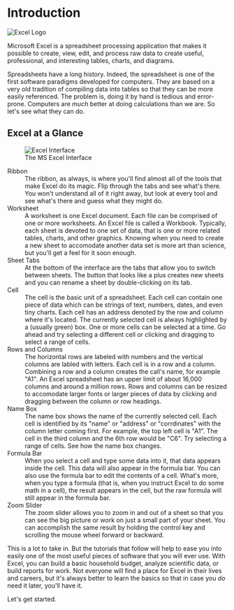 # Introduction
![Excel Logo](https://upload.wikimedia.org/wikipedia/commons/8/86/Microsoft_Excel_2013_logo.svg)

Microsoft Excel is a spreadsheet processing application that makes it possible to create, view, edit, and process raw data to create useful, professional, and interesting tables, charts, and diagrams.

Spreadsheets have a long history. Indeed, the spreadsheet is one of the first software paradigms developed for computers. They are based on a very old tradition of compiling data into tables so that they can be more easily referenced. The problem is, doing it by hand is tedious and error-prone. Computers are _much_ better at doing calculations than we are. So let's see what they can do.

## Excel at a Glance

<figure>
    <img src="images/tour/excel_tour.png" alt="Excel Interface">
    <figcaption>The MS Excel Interface</figcaption>
</figure>

<dl>
    <dt>Ribbon</dt>
    <dd>The ribbon, as always, is where you'll find almost all of the tools that make Excel do its magic. Flip through the tabs and see what's there. You won't understand all of it right away, but look at every tool and see what's there and guess what they might do.</dd>
    <dt>Worksheet</dt>
    <dd>A worksheet is one Excel document. Each file can be comprised of one or more worksheets. An Excel file is called a Workbook. Typically, each sheet is devoted to one set of data, that is one or more related tables, charts, and other graphics. Knowing when you need to create a new sheet to accomodate another data set is more art than science, but you'll get a feel for it soon enough.</dd>
    <dt>Sheet Tabs</dt>
    <dd>At the bottom of the interface are the tabs that allow you to switch between sheets. The button that looks like a plus creates new sheets and you can rename a sheet by double-clicking on its tab.</dd>
    <dt>Cell</dt>
    <dd>The cell is the basic unit of a spreadsheet. Each cell can contain one piece of data which can be strings of text, numbers, dates, and even tiny charts. Each cell has an address denoted by the row and column where it's located. The currently selected cell is always highlighted by a (usually green) box. One or more cells can be selected at a time. Go ahead and try selecting a different cell or clicking and dragging to select a range of cells.</dd>
    <dt>Rows and Columns</dt>
    <dd>The horizontal rows are labeled with numbers and the vertical columns are labled with letters. Each cell is in a row and a column. Combining a row and a column creates the call's name, for example "A1". An Excel spreadsheet has an upper limit of about 16,000 columns and around a million rows. Rows and columns can be resized to accomodate larger fonts or larger pieces of data by clicking and dragging between the column or row headings.</dd>
    <dt>Name Box</dt>
    <dd>The name box shows the name of the currently selected cell. Each cell is identified by its "name" or "address" or "corrdinates" with the column letter coming first. For example, the top left cell is "A1". The cell in the third column and the 6th row would be "C6". Try selecting a range of cells. See how the name box changes.</dd>
    <dt>Formula Bar</dt>
    <dd>When you select a cell and type some data into it, that data appears inside the cell. This data will also appear in the formula bar. You can also use the formula bar to edit the contents of a cell. What's more, when you type a formula (that is, when you instruct Excel to do some math in a cell), the result appears in the cell, but the raw formula will still appear in the formula bar.</dd>
    <dt>Zoom Slider</dt>
    <dd>The zoom slider allows you to zoom in and out of a sheet so that you can see the big picture or work on just a small part of your sheet. You can accomplish the same result by holding the control key and scrolling the mouse wheel forward or backward.</dd>
</dl>

This is a lot to take in. But the tutorials that follow will help to ease you into easily one of the most useful pieces of software that you will ever use. With Excel, you can build a basic household budget, analyze scientific data, or build reports for work. Not everyone will find a place for Excel in their lives and careers, but it's always better to learn the basics so that in case you _do_ need it later, you'll have it.

Let's get started.
